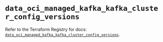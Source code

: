 # `data_oci_managed_kafka_kafka_cluster_config_versions`

Refer to the Terraform Registry for docs: [`data_oci_managed_kafka_kafka_cluster_config_versions`](https://registry.terraform.io/providers/hashicorp/oci/7.19.0/docs/data-sources/managed_kafka_kafka_cluster_config_versions).
